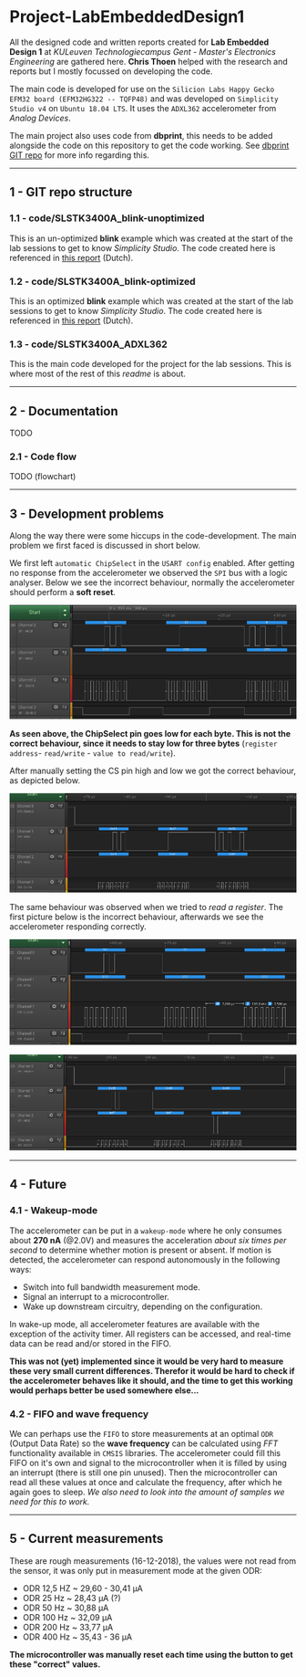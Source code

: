 # Project-LabEmbeddedDesign1

All the designed code and written reports created for **Lab Embedded Design 1** at *KULeuven Technologiecampus Gent - Master's Electronics Engineering* are gathered here. **Chris Thoen** helped with the research and reports but I mostly focussed on developing the code.

The main code is developed for use on the `Silicion Labs Happy Gecko EFM32 board (EFM32HG322 -- TQFP48)` and was developed on `Simplicity Studio v4` on `Ubuntu 18.04 LTS`. It uses the `ADXL362` accelerometer from *Analog Devices*.

The main project also uses code from **dbprint**, this needs to be added alongside the code on this repository to get the code working. See [dbprint GIT repo](https://github.com/Fescron/dbprint) for more info regarding this.

------

## 1 - GIT repo structure

### 1.1 - code/SLSTK3400A_blink-unoptimized

This is an un-optimized **blink** example which was created at the start of the lab sessions to get to know *Simplicity Studio*. The code created here is referenced in [this report](doc/reports/EmbeddedDesign1-labo1-2-BrechtVanEeckhoudt-ChrisThoen.pdf) (Dutch).

### 1.2 - code/SLSTK3400A_blink-optimized

This is an optimized **blink** example which was created at the start of the lab sessions to get to know *Simplicity Studio*. The code created here is referenced in [this report](doc/reports/EmbeddedDesign1-labo1-2-BrechtVanEeckhoudt-ChrisThoen.pdf) (Dutch).

### 1.3 - code/SLSTK3400A_ADXL362

This is the main code developed for the project for the lab sessions. This is where most of the rest of this *readme* is about.

------

## 2 - Documentation

TODO

### 2.1 - Code flow

TODO (flowchart)

------

## 3 - Development problems

Along the way there were some hiccups in the code-development. The main problem we first faced is discussed in short below.

We first left `automatic ChipSelect` in the `USART config` enabled. After getting no response from the accelerometer we observed the `SPI` bus with a logic analyser. Below we see the incorrect behaviour, normally the accelerometer should perform a **soft reset**. 

![Auto CS = true](/doc/reports/figures/ADXL-reset-autoCStrue.png?raw=true "Auto CS = true")

**As seen above, the ChipSelect pin goes low for each byte. This is not the correct behaviour, since it needs to stay low for three bytes** (`register address`- `read/write` - `value to read/write`).

After manually setting the CS pin high and low we got the correct behaviour, as depicted below.

![Auto CS = false](/doc/reports/figures/ADXL-reset-autoCSfalse-CSPD4.png?raw=true "Auto CS = false")

The same behaviour was observed when we tried to *read a register*. The first picture below is the incorrect behaviour, afterwards we see the accelerometer responding correctly.

![Auto CS = true](/doc/reports/figures/ADXL-read-autoCStrue.png?raw=true "Auto CS = true")

![Auto CS = false](/doc/reports/figures/ADXL-read-autoCSfalse-CSPD4.png?raw=true "Auto CS = false")

------

## 4 - Future

### 4.1 - Wakeup-mode

The accelerometer can be put in a `wakeup-mode` where he only consumes about **270 nA** (@2.0V) and measures the acceleration *about six times per second* to determine whether motion is present or absent. If motion is detected, the accelerometer can respond autonomously in the following ways:
- Switch into full bandwidth measurement mode.
- Signal an interrupt to a microcontroller.
- Wake up downstream circuitry, depending on the configuration.

In wake-up mode, all accelerometer features are available with the exception of the activity timer. All registers can be accessed, and real-time data can be read and/or stored in the FIFO.

**This was not (yet) implemented since it would be very hard to measure these very small current differences. Therefor it would be hard to check if the accelerometer behaves like it should, and the time to get this working would perhaps better be used somewhere else...**

### 4.2 - FIFO and wave frequency

We can perhaps use the `FIFO` to store measurements at an optimal `ODR` (Output Data Rate) so the **wave frequency** can be calculated using *FFT* functionality available in `CMSIS` libraries. The accelerometer could fill this FIFO on it's own and signal to the microcontroller when it is filled by using an interrupt (there is still one pin unused). Then the microcontroller can read all these values at once and calculate the frequency, after which he again goes to sleep. *We also need to look into the amount of samples we need for this to work.*

------

## 5 - Current measurements

These are rough measurements (16-12-2018), the values were not read from the sensor, it was only put in measurement mode at the given ODR:
- ODR 12,5 HZ ~ 29,60 - 30,41 µA
- ODR 25 Hz ~ 28,43 µA (?)
- ODR 50 Hz ~ 30,88 µA
- ODR 100 Hz ~ 32,09 µA
- ODR 200 Hz ~ 33,77 µA
- ODR 400 Hz ~ 35,43 - 36 µA

**The microcontroller was manually reset each time using the button to get these "correct" values.**
